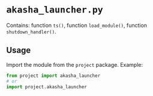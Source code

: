 # `akasha_launcher.py`

Contains: function `ts()`, function `load_module()`, function `shutdown_handler()`.

## Usage

Import the module from the `project` package. Example:

```python
from project import akasha_launcher
# or
import project.akasha_launcher
```
